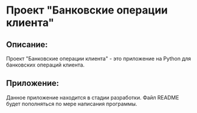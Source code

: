 # Проект "Банковские операции клиента"

## Описание:

Проект "Банковские операции клиента" - это приложение на Python для банковских операций клиента.

## Приложение:

Данное приложение находится в стадии разработки. Файл README будет пополняться по мере написания программы.